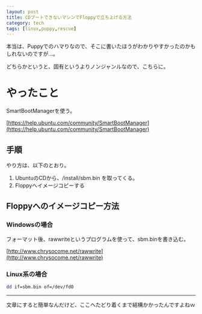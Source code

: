 ```yaml
---
layout: post
title: CDブートできないマシンでFloppyで立ち上げる方法
category: tech
tags: [linux,puppy,rescue]
---
```


本当は、Puppyでのハマりなので、そこに書いたほうがわかりやすかったのかもしれないのですが…。

どちらかというと、固有というよりノンジャンルなので、こちらに。

# やったこと

SmartBootManagerを使う。

[https://help.ubuntu.com/community/SmartBootManager](https://help.ubuntu.com/community/SmartBootManager)

## 手順

やり方は、以下のとおり。

1. UbuntuのCDから、/install/sbm.bin を取ってくる。
0. Floppyへイメージコピーする

## Floppyへのイメージコピー方法

### Windowsの場合

フォーマット後、rawwriteというプログラムを使って、sbm.binを書き込む。

[http://www.chrysocome.net/rawwrite](http://www.chrysocome.net/rawwrite)

### Linux系の場合

```bash
dd if=sbm.bin of=/dev/fd0
```
---

文章にすると簡単なんだけど、ここへたどり着くまで結構かかったんですよねｗ
